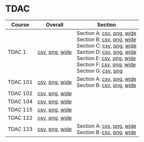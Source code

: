 # TDAC

| Course | Overall | Section |
| ------ | ------- | ------- |
| TDAC 1 | [csv](https://github.com/UCSD-Historical-Enrollment-Data/2024Winter/blob/main/overall/TDAC%201.csv), [png](https://raw.githubusercontent.com/UCSD-Historical-Enrollment-Data/2024Winter/main/plot_overall/TDAC%201.png), [wide](https://raw.githubusercontent.com/UCSD-Historical-Enrollment-Data/2024Winter/main/plot_overall_wide/TDAC%201.png) | Section A: [csv](https://github.com/UCSD-Historical-Enrollment-Data/2024Winter/blob/main/section/TDAC%201_A.csv), [png](https://raw.githubusercontent.com/UCSD-Historical-Enrollment-Data/2024Winter/main/plot_section/TDAC%201_A.png), [wide](https://raw.githubusercontent.com/UCSD-Historical-Enrollment-Data/2024Winter/main/plot_section_wide/TDAC%201_A.png)<br>Section B: [csv](https://github.com/UCSD-Historical-Enrollment-Data/2024Winter/blob/main/section/TDAC%201_B.csv), [png](https://raw.githubusercontent.com/UCSD-Historical-Enrollment-Data/2024Winter/main/plot_section/TDAC%201_B.png), [wide](https://raw.githubusercontent.com/UCSD-Historical-Enrollment-Data/2024Winter/main/plot_section_wide/TDAC%201_B.png)<br>Section C: [csv](https://github.com/UCSD-Historical-Enrollment-Data/2024Winter/blob/main/section/TDAC%201_C.csv), [png](https://raw.githubusercontent.com/UCSD-Historical-Enrollment-Data/2024Winter/main/plot_section/TDAC%201_C.png), [wide](https://raw.githubusercontent.com/UCSD-Historical-Enrollment-Data/2024Winter/main/plot_section_wide/TDAC%201_C.png)<br>Section D: [csv](https://github.com/UCSD-Historical-Enrollment-Data/2024Winter/blob/main/section/TDAC%201_D.csv), [png](https://raw.githubusercontent.com/UCSD-Historical-Enrollment-Data/2024Winter/main/plot_section/TDAC%201_D.png), [wide](https://raw.githubusercontent.com/UCSD-Historical-Enrollment-Data/2024Winter/main/plot_section_wide/TDAC%201_D.png)<br>Section E: [csv](https://github.com/UCSD-Historical-Enrollment-Data/2024Winter/blob/main/section/TDAC%201_E.csv), [png](https://raw.githubusercontent.com/UCSD-Historical-Enrollment-Data/2024Winter/main/plot_section/TDAC%201_E.png), [wide](https://raw.githubusercontent.com/UCSD-Historical-Enrollment-Data/2024Winter/main/plot_section_wide/TDAC%201_E.png)<br>Section F: [csv](https://github.com/UCSD-Historical-Enrollment-Data/2024Winter/blob/main/section/TDAC%201_F.csv), [png](https://raw.githubusercontent.com/UCSD-Historical-Enrollment-Data/2024Winter/main/plot_section/TDAC%201_F.png), [wide](https://raw.githubusercontent.com/UCSD-Historical-Enrollment-Data/2024Winter/main/plot_section_wide/TDAC%201_F.png)<br>Section G: [csv](https://github.com/UCSD-Historical-Enrollment-Data/2024Winter/blob/main/section/TDAC%201_G.csv), [png](https://raw.githubusercontent.com/UCSD-Historical-Enrollment-Data/2024Winter/main/plot_section/TDAC%201_G.png) |
| TDAC 101 | [csv](https://github.com/UCSD-Historical-Enrollment-Data/2024Winter/blob/main/overall/TDAC%20101.csv), [png](https://raw.githubusercontent.com/UCSD-Historical-Enrollment-Data/2024Winter/main/plot_overall/TDAC%20101.png), [wide](https://raw.githubusercontent.com/UCSD-Historical-Enrollment-Data/2024Winter/main/plot_overall_wide/TDAC%20101.png) | Section A: [csv](https://github.com/UCSD-Historical-Enrollment-Data/2024Winter/blob/main/section/TDAC%20101_A.csv), [png](https://raw.githubusercontent.com/UCSD-Historical-Enrollment-Data/2024Winter/main/plot_section/TDAC%20101_A.png), [wide](https://raw.githubusercontent.com/UCSD-Historical-Enrollment-Data/2024Winter/main/plot_section_wide/TDAC%20101_A.png)<br>Section B: [csv](https://github.com/UCSD-Historical-Enrollment-Data/2024Winter/blob/main/section/TDAC%20101_B.csv), [png](https://raw.githubusercontent.com/UCSD-Historical-Enrollment-Data/2024Winter/main/plot_section/TDAC%20101_B.png), [wide](https://raw.githubusercontent.com/UCSD-Historical-Enrollment-Data/2024Winter/main/plot_section_wide/TDAC%20101_B.png) |
| TDAC 102 | [csv](https://github.com/UCSD-Historical-Enrollment-Data/2024Winter/blob/main/overall/TDAC%20102.csv), [png](https://raw.githubusercontent.com/UCSD-Historical-Enrollment-Data/2024Winter/main/plot_overall/TDAC%20102.png), [wide](https://raw.githubusercontent.com/UCSD-Historical-Enrollment-Data/2024Winter/main/plot_overall_wide/TDAC%20102.png) |  |
| TDAC 104 | [csv](https://github.com/UCSD-Historical-Enrollment-Data/2024Winter/blob/main/overall/TDAC%20104.csv), [png](https://raw.githubusercontent.com/UCSD-Historical-Enrollment-Data/2024Winter/main/plot_overall/TDAC%20104.png), [wide](https://raw.githubusercontent.com/UCSD-Historical-Enrollment-Data/2024Winter/main/plot_overall_wide/TDAC%20104.png) |  |
| TDAC 115 | [csv](https://github.com/UCSD-Historical-Enrollment-Data/2024Winter/blob/main/overall/TDAC%20115.csv), [png](https://raw.githubusercontent.com/UCSD-Historical-Enrollment-Data/2024Winter/main/plot_overall/TDAC%20115.png), [wide](https://raw.githubusercontent.com/UCSD-Historical-Enrollment-Data/2024Winter/main/plot_overall_wide/TDAC%20115.png) |  |
| TDAC 122 | [csv](https://github.com/UCSD-Historical-Enrollment-Data/2024Winter/blob/main/overall/TDAC%20122.csv), [png](https://raw.githubusercontent.com/UCSD-Historical-Enrollment-Data/2024Winter/main/plot_overall/TDAC%20122.png), [wide](https://raw.githubusercontent.com/UCSD-Historical-Enrollment-Data/2024Winter/main/plot_overall_wide/TDAC%20122.png) |  |
| TDAC 123 | [csv](https://github.com/UCSD-Historical-Enrollment-Data/2024Winter/blob/main/overall/TDAC%20123.csv), [png](https://raw.githubusercontent.com/UCSD-Historical-Enrollment-Data/2024Winter/main/plot_overall/TDAC%20123.png), [wide](https://raw.githubusercontent.com/UCSD-Historical-Enrollment-Data/2024Winter/main/plot_overall_wide/TDAC%20123.png) | Section A: [csv](https://github.com/UCSD-Historical-Enrollment-Data/2024Winter/blob/main/section/TDAC%20123_A.csv), [png](https://raw.githubusercontent.com/UCSD-Historical-Enrollment-Data/2024Winter/main/plot_section/TDAC%20123_A.png), [wide](https://raw.githubusercontent.com/UCSD-Historical-Enrollment-Data/2024Winter/main/plot_section_wide/TDAC%20123_A.png)<br>Section B: [csv](https://github.com/UCSD-Historical-Enrollment-Data/2024Winter/blob/main/section/TDAC%20123_B.csv), [png](https://raw.githubusercontent.com/UCSD-Historical-Enrollment-Data/2024Winter/main/plot_section/TDAC%20123_B.png), [wide](https://raw.githubusercontent.com/UCSD-Historical-Enrollment-Data/2024Winter/main/plot_section_wide/TDAC%20123_B.png) |

